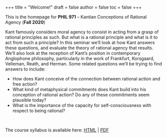 +++
title = "Welcome!"
draft = false
author = false
toc = false
+++

This is the homepage for **PHIL 971** – Kantian Conceptions of Rational Agency (**Fall 2020**)

Kant famously considers moral agency to consist in acting from a grasp of rational
principles as such. But what is a rational principle and what is it to act from such
a principle? In this seminar we&rsquo;ll look at how Kant answers these questions, and
evaluate the theory of rational agency that results. We&rsquo;ll also look at the reception
of Kant&rsquo;s position in contemporary Anglophone philosophy, particularly in the work of
Frankfurt, Korsgaard, Velleman, Reath, and Herman. Some related questions we&rsquo;ll be
trying to find answers to include:

-   How does Kant conceive of the connection between rational action and free action?
-   What kind of metaphysical commitments does Kant build into his conception of
    rational action? Do any of these commitments seem plausible today?
-   What is the importance of the capacity for self-consciousness with respect to being rational?

<br />

The course syllabus is available here: [HTML](/materials/phil971-syllabus-rational-agency.html) | [PDF](/materials/phil971-syllabus-rational-agency.pdf)
